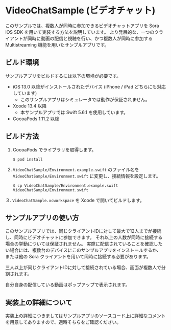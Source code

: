 # VideoChatSample (ビデオチャット)

このサンプルでは、複数人が同時に参加できるビデオチャットアプリを Sora iOS SDK を用いて実装する方法を説明しています。
より発展的な、一つのクライアントが同時に動画の配信と視聴を行い、かつ複数人が同時に参加する Multistreaming 機能を用いたサンプルアプリです。

## ビルド環境

サンプルアプリをビルドするには以下の環境が必要です。

- iOS 13.0 以降がインストールされたデバイス (iPhone / iPad どちらにも対応しています)
  - このサンプルアプリはシミュレータでは動作が保証されません。
- Xcode 13.4 以降
  - 本サンプルアプリでは Swift 5.6.1 を使用しています。
- CocoaPods 1.11.2 以降

## ビルド方法

1. CocoaPods でライブラリを取得します。

   ```
   $ pod install
   ```

2. ``VideoChatSample/Environment.example.swift`` のファイル名を ``VideoChatSample/Environment.swift`` に変更し、接続情報を設定します。

   ```
   $ cp VideoChatSample/Environment.example.swift VideoChatSample/Environment.swift
   ```

３. ``VideoChatSample.xcworkspace`` を Xcode で開いてビルドします。

## サンプルアプリの使い方

このサンプルアプリでは、同じクライアントIDに対して最大で12人までが接続し、同時にビデオチャットに参加できます。
それ以上の人数が同時に接続する場合の挙動については保証されません。
実際に配信されていることを確認したい場合には、複数台のデバイスにこのサンプルアプリをインストールするか、
または他の Sora クライアントを用いて同時に接続する必要があります。

三人以上が同じクライアントIDに対して接続されている場合、画面が複数人で分割されます。

自分自身の配信している動画はポップアップで表示されます。

## 実装上の詳細について

実装上の詳細につきましてはサンプルアプリのソースコード上に詳細なコメントを用意してありますので、適時そちらをご確認ください。

